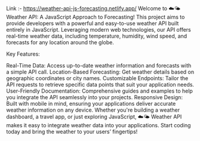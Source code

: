 Link :- https://weather-api-js-forecasting.netlify.app/
Welcome to ☁️🌤️ Weather API: A JavaScript Approach to Forecasting! This project aims to provide developers with a powerful and easy-to-use weather API built entirely in JavaScript. Leveraging modern web technologies, our API offers real-time weather data, including temperature, humidity, wind speed, and forecasts for any location around the globe.

Key Features:

Real-Time Data: Access up-to-date weather information and forecasts with a simple API call.
Location-Based Forecasting: Get weather details based on geographic coordinates or city names.
Customizable Endpoints: Tailor the API requests to retrieve specific data points that suit your application needs.
User-Friendly Documentation: Comprehensive guides and examples to help you integrate the API seamlessly into your projects.
Responsive Design: Built with mobile in mind, ensuring your applications deliver accurate weather information on any device.
Whether you're building a weather dashboard, a travel app, or just exploring JavaScript, ☁️🌤️ Weather API makes it easy to integrate weather data into your applications. Start coding today and bring the weather to your users’ fingertips!
